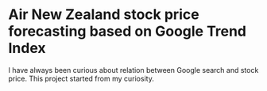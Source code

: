 # Air New Zealand stock price forecasting based on Google Trend Index

I have always been curious about relation between Google search and stock price. This project started from my curiosity.
